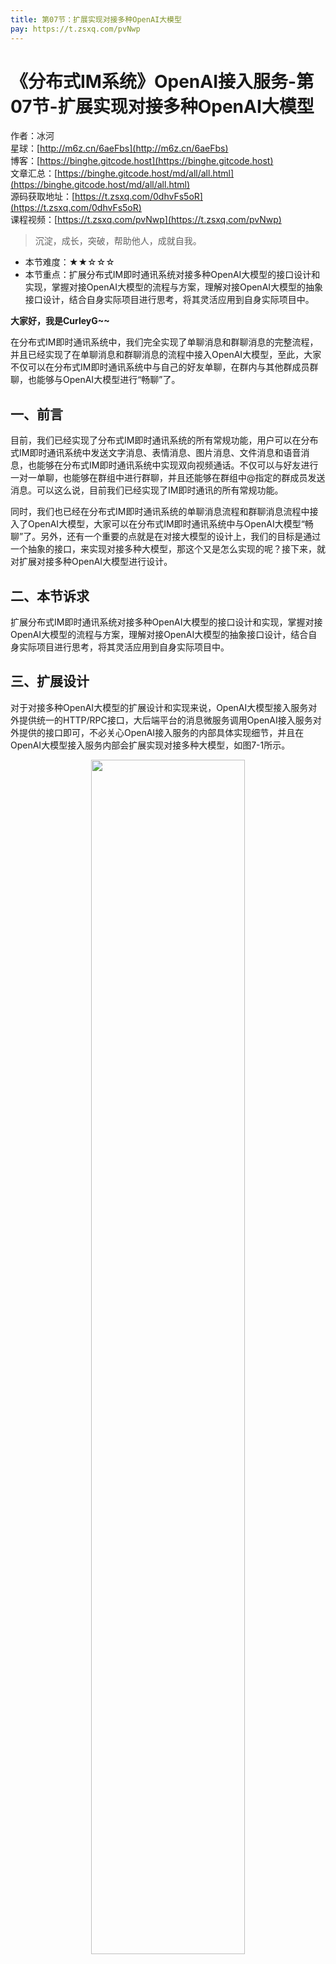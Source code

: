 ```yaml
---
title: 第07节：扩展实现对接多种OpenAI大模型
pay: https://t.zsxq.com/pvNwp
---
```


# 《分布式IM系统》OpenAI接入服务-第07节-扩展实现对接多种OpenAI大模型

作者：冰河
<br/>星球：[http://m6z.cn/6aeFbs](http://m6z.cn/6aeFbs)
<br/>博客：[https://binghe.gitcode.host](https://binghe.gitcode.host)
<br/>文章汇总：[https://binghe.gitcode.host/md/all/all.html](https://binghe.gitcode.host/md/all/all.html)
<br/>源码获取地址：[https://t.zsxq.com/0dhvFs5oR](https://t.zsxq.com/0dhvFs5oR)
<br/>课程视频：[https://t.zsxq.com/pvNwp](https://t.zsxq.com/pvNwp)

> 沉淀，成长，突破，帮助他人，成就自我。

* 本节难度：★★☆☆☆
* 本节重点：扩展分布式IM即时通讯系统对接多种OpenAI大模型的接口设计和实现，掌握对接OpenAI大模型的流程与方案，理解对接OpenAI大模型的抽象接口设计，结合自身实际项目进行思考，将其灵活应用到自身实际项目中。

**大家好，我是CurleyG~~**

在分布式IM即时通讯系统中，我们完全实现了单聊消息和群聊消息的完整流程，并且已经实现了在单聊消息和群聊消息的流程中接入OpenAI大模型，至此，大家不仅可以在分布式IM即时通讯系统中与自己的好友单聊，在群内与其他群成员群聊，也能够与OpenAI大模型进行“畅聊”了。

## 一、前言

目前，我们已经实现了分布式IM即时通讯系统的所有常规功能，用户可以在分布式IM即时通讯系统中发送文字消息、表情消息、图片消息、文件消息和语音消息，也能够在分布式IM即时通讯系统中实现双向视频通话。不仅可以与好友进行一对一单聊，也能够在群组中进行群聊，并且还能够在群组中@指定的群成员发送消息。可以这么说，目前我们已经实现了IM即时通讯的所有常规功能。

同时，我们也已经在分布式IM即时通讯系统的单聊消息流程和群聊消息流程中接入了OpenAI大模型，大家可以在分布式IM即时通讯系统中与OpenAI大模型“畅聊”了。另外，还有一个重要的点就是在对接大模型的设计上，我们的目标是通过一个抽象的接口，来实现对接多种大模型，那这个又是怎么实现的呢？接下来，就对扩展对接多种OpenAI大模型进行设计。

## 二、本节诉求

扩展分布式IM即时通讯系统对接多种OpenAI大模型的接口设计和实现，掌握对接OpenAI大模型的流程与方案，理解对接OpenAI大模型的抽象接口设计，结合自身实际项目进行思考，将其灵活应用到自身实际项目中。

## 三、扩展设计

对于对接多种OpenAI大模型的扩展设计和实现来说，OpenAI大模型接入服务对外提供统一的HTTP/RPC接口，大后端平台的消息微服务调用OpenAI接入服务对外提供的接口即可，不必关心OpenAI接入服务的内部具体实现细节，并且在OpenAI大模型接入服务内部会扩展实现对接多种大模型，如图7-1所示。

<div align="center">
    <img src="https://binghe.gitcode.host/images/project/im/2024-03-09-001.png?raw=true" width="70%">
    <br/>
</div>

整个扩展设计还是比较简单的，映射到代码层面，我们可以在领域层定义一个通用的领域接口，在基础设施层来扩展实现对接每种具体的大模型。

## 四、编码实现

## 查看完整文章

加入[冰河技术](https://public.zsxq.com/groups/15552115418882.html)知识星球，解锁完整技术文章与完整代码
